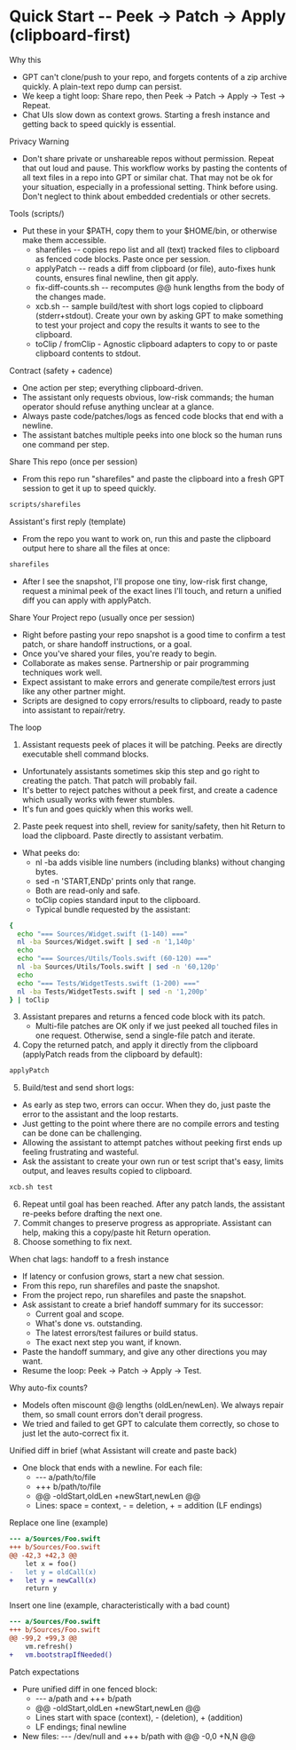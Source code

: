 # Quick Start -- Peek → Patch → Apply (clipboard-first)

Why this
- GPT can't clone/push to your repo, and forgets contents of a zip archive quickly. A plain-text repo dump can persist.
- We keep a tight loop: Share repo, then Peek → Patch → Apply → Test → Repeat.
- Chat UIs slow down as context grows. Starting a fresh instance and getting back to speed quickly is essential.

Privacy Warning
- Don't share private or unshareable repos without permission. Repeat that out loud and pause.  This workflow works by pasting the contents of all text files in a repo into GPT or similar chat.  That may not be ok for your situation, especially in a professional setting. Think before using. Don't neglect to think about embedded credentials or other secrets.

Tools (scripts/)
- Put these in your $PATH, copy them to your $HOME/bin, or otherwise make them accessible.
  - sharefiles -- copies repo list and all (text) tracked files to clipboard as fenced code blocks. Paste once per session.
  - applyPatch -- reads a diff from clipboard (or file), auto-fixes hunk counts, ensures final newline, then git apply.
  - fix-diff-counts.sh -- recomputes @@ hunk lengths from the body of the changes made.
  - xcb.sh -- sample build/test with short logs copied to clipboard (stderr+stdout). Create your own by asking GPT to make something to test your project and copy the results it wants to see to the clipboard.
  - toClip / fromClip - Agnostic clipboard adapters to copy to or paste clipboard contents to stdout.

Contract (safety + cadence)
- One action per step; everything clipboard-driven.
- The assistant only requests obvious, low-risk commands; the human operator should refuse anything unclear at a glance.
- Always paste code/patches/logs as fenced code blocks that end with a newline.
- The assistant batches multiple peeks into one block so the human runs one command per step.

Share This repo (once per session)
- From this repo run "sharefiles" and paste the clipboard into a fresh GPT session to get it up to speed quickly.
```bash
scripts/sharefiles
```
Assistant's first reply (template)
- From the repo you want to work on, run this and paste the clipboard output here to share all the files at once:
```bash
sharefiles
```
- After I see the snapshot, I'll propose one tiny, low-risk first change, request a minimal peek of the exact lines I'll touch, and return a unified diff you can apply with applyPatch.

Share Your Project repo (usually once per session)
- Right before pasting your repo snapshot is a good time to confirm a test patch, or share handoff instructions, or a goal.
- Once you've shared your files, you're ready to begin.
- Collaborate as makes sense. Partnership or pair programming techniques work well.
- Expect assistant to make errors and generate compile/test errors just like any other partner might.
- Scripts are designed to copy errors/results to clipboard, ready to paste into assistant to repair/retry.

The loop
1) Assistant requests peek of places it will be patching. Peeks are directly executable shell command blocks.
- Unfortunately assistants sometimes skip this step and go right to creating the patch. That patch will probably fail.
- It's better to reject patches without a peek first, and create a cadence which usually works with fewer stumbles.
- It's fun and goes quickly when this works well.
2) Paste peek request into shell, review for sanity/safety, then hit Return to load the clipboard. Paste directly to assistant verbatim.
- What peeks do:
   - nl -ba adds visible line numbers (including blanks) without changing bytes.
   - sed -n 'START,ENDp' prints only that range.
   - Both are read-only and safe.
   - toClip copies standard input to the clipboard.
   - Typical bundle requested by the assistant:
```bash
{
  echo "=== Sources/Widget.swift (1-140) ==="
  nl -ba Sources/Widget.swift | sed -n '1,140p'
  echo
  echo "=== Sources/Utils/Tools.swift (60-120) ==="
  nl -ba Sources/Utils/Tools.swift | sed -n '60,120p'
  echo
  echo "=== Tests/WidgetTests.swift (1-200) ==="
  nl -ba Tests/WidgetTests.swift | sed -n '1,200p'
} | toClip
```
3) Assistant prepares and returns a fenced code block with its patch.
   - Multi-file patches are OK only if we just peeked all touched files in one request. Otherwise, send a single-file patch and iterate.
4) Copy the returned patch, and apply it directly from the clipboard (applyPatch reads from the clipboard by default):
```bash
applyPatch
```
5) Build/test and send short logs:
- As early as step two, errors can occur. When they do, just paste the error to the assistant and the loop restarts.
- Just getting to the point where there are no compile errors and testing can be done can be challenging.
- Allowing the assistant to attempt patches without peeking first ends up feeling frustrating and wasteful.
- Ask the assistant to create your own run or test script that's easy, limits output, and leaves results copied to clipboard.
```bash
xcb.sh test
```
6) Repeat until goal has been reached. After any patch lands, the assistant re-peeks before drafting the next one.
7) Commit changes to preserve progress as appropriate. Assistant can help, making this a copy/paste hit Return operation.
8) Choose something to fix next.

When chat lags: handoff to a fresh instance
- If latency or confusion grows, start a new chat session.
- From this repo, run sharefiles and paste the snapshot.
- From the project repo, run sharefiles and paste the snapshot.
- Ask assistant to create a brief handoff summary for its successor:
  - Current goal and scope.
  - What's done vs. outstanding.
  - The latest errors/test failures or build status.
  - The exact next step you want, if known.
- Paste the handoff summary, and give any other directions you may want.
- Resume the loop: Peek → Patch → Apply → Test.

Why auto-fix counts?
- Models often miscount @@ lengths (oldLen/newLen). We always repair them, so small count errors don't derail progress.
- We tried and failed to get GPT to calculate them correctly, so chose to just let the auto-correct fix it.

Unified diff in brief (what Assistant will create and paste back)
- One block that ends with a newline. For each file:
  - --- a/path/to/file
  - +++ b/path/to/file
  - @@ -oldStart,oldLen +newStart,newLen @@
  - Lines: space = context, - = deletion, + = addition (LF endings)

Replace one line (example)
```diff
--- a/Sources/Foo.swift
+++ b/Sources/Foo.swift
@@ -42,3 +42,3 @@
    let x = foo()
-   let y = oldCall(x)
+   let y = newCall(x)
    return y
```

Insert one line (example, characteristically with a bad count)
```diff
--- a/Sources/Foo.swift
+++ b/Sources/Foo.swift
@@ -99,2 +99,3 @@
    vm.refresh()
+   vm.bootstrapIfNeeded()
```

Patch expectations
- Pure unified diff in one fenced block:
  - --- a/path and +++ b/path
  - @@ -oldStart,oldLen +newStart,newLen @@
  - Lines start with space (context), - (deletion), + (addition)
  - LF endings; final newline
- New files: --- /dev/null and +++ b/path with @@ -0,0 +N,N @@

